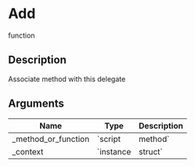 # Add

<span class="badge badge-secondary">function</span>

## Description
Associate method with this delegate

## Arguments
| Name | Type | Description |
| ---- | ---- | ----------- |
| _method_or_function | `script | method` |  |
| _context | `instance | struct` |  |